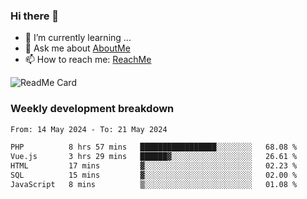 ### Hi there 👋

- 🌱 I’m currently learning ...
- 💬 Ask me about [AboutMe](https://www.itzcy.com/about)
- 📫 How to reach me: [ReachMe](https://www.itzcy.com/about)

![ReadMe Card](https://github-readme-stats-ten-gilt.vercel.app/api?username=SuperChenYun&show_icons=true&title_color=fff&icon_color=79ff97&text_color=9f9f9f&bg_color=151515&hide_border=true)

### Weekly development breakdown
<!--START_SECTION:waka-->

```txt
From: 14 May 2024 - To: 21 May 2024

PHP          8 hrs 57 mins   █████████████████░░░░░░░░   68.08 %
Vue.js       3 hrs 29 mins   ██████▓░░░░░░░░░░░░░░░░░░   26.61 %
HTML         17 mins         ▓░░░░░░░░░░░░░░░░░░░░░░░░   02.23 %
SQL          15 mins         ▓░░░░░░░░░░░░░░░░░░░░░░░░   02.00 %
JavaScript   8 mins          ▒░░░░░░░░░░░░░░░░░░░░░░░░   01.08 %
```

<!--END_SECTION:waka-->
